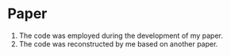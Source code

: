 # Paper

1. The code was employed during the development of my paper.
2. The code was reconstructed by me based on another paper.
